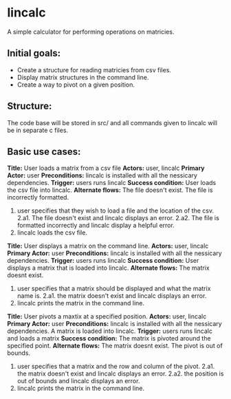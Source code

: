 # lincalc
A simple calculator for performing operations on matricies.

## Initial goals:
- Create a structure for reading matricies from csv files.
- Display matrix structures in the command line.
- Create a way to pivot on a given position.

## Structure:

The code base will be stored in src/ and all commands given to lincalc will be in separate c files.

## Basic use cases:

**Title:** User loads a matrix from a csv file
**Actors:** user, lincalc
**Primary Actor:** user
**Preconditions:** lincalc is installed with all the nessicary dependencies.
**Trigger:** users runs lincalc
**Success condition:** User loads the csv file into lincalc.
**Alternate flows:** The file doesn't exist. The file is incorrectly formatted.

1. user specifies that they wish to load a file and the location of the csv.
2.a1. The file doesn't exist and lincalc displays an error.
2.a2. The file is formatted incorrectly and lincalc display a helpful error.
2. lincalc loads the csv file.

**Title:** User displays a matrix on the command line.
**Actors:** user, lincalc
**Primary Actor:** user
**Preconditions:** lincalc is installed with all the nessicary dependencies.
**Trigger:** users runs lincalc
**Success condition:** User displays a matrix that is loaded into lincalc.
**Alternate flows:** The matrix doesnt exist.

1. user specifies that a matrix should be displayed and what the matrix name is.
2.a1. the matrix doesn't exist and lincalc displays an error.
2. lincalc prints the matrix in the command line.

**Title:** User pivots a maxtix at a specified position.
**Actors:** user, lincalc
**Primary Actor:** user
**Preconditions:** lincalc is installed with all the nessicary dependencies. A matrix is loaded into lincalc.
**Trigger:** users runs lincalc and loads a matrix
**Success condition:** The matrix is pivoted around the specified point.
**Alternate flows:** The matrix doesnt exist. The pivot is out of bounds.

1. user specifies that a matrix and the row and column of the pivot.
2.a1. the matrix doesn't exist and lincalc displays an error.
2.a2. the position is out of bounds and lincalc displays an error.
2. lincalc prints the matrix in the command line.